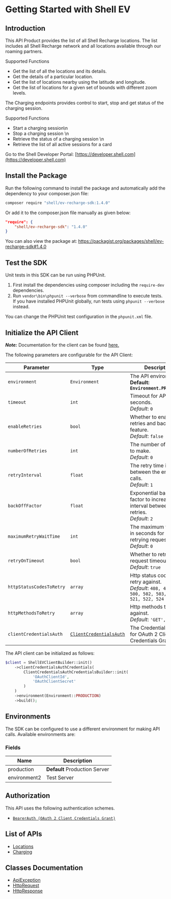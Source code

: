 
# Getting Started with Shell EV

## Introduction

This API Product provides the list of all Shell Recharge locations. The list includes all Shell Recharge network and all locations available through our roaming partners.

Supported Functions

* Get the list of all the locations and its details.
* Get the details of a particular location.
* Get the list of locations nearby using the latitude and longitude.
* Get the list of locations for a given set of bounds with different zoom levels.

The Charging endpoints provides control to start, stop and get status of the charging session.

Supported Functions

* Start a charging session\n
* Stop a charging session \n
* Retrieve the status of a charging session \n
* Retrieve the list of all active sessions for a card

Go to the Shell Developer Portal: [https://developer.shell.com](https://developer.shell.com)

## Install the Package

Run the following command to install the package and automatically add the dependency to your composer.json file:

```bash
composer require "shell/ev-recharge-sdk:1.4.0"
```

Or add it to the composer.json file manually as given below:

```json
"require": {
    "shell/ev-recharge-sdk": "1.4.0"
}
```

You can also view the package at:
https://packagist.org/packages/shell/ev-recharge-sdk#1.4.0

## Test the SDK

Unit tests in this SDK can be run using PHPUnit.

1. First install the dependencies using composer including the `require-dev` dependencies.
2. Run `vendor\bin\phpunit --verbose` from commandline to execute tests. If you have installed PHPUnit globally, run tests using `phpunit --verbose` instead.

You can change the PHPUnit test configuration in the `phpunit.xml` file.

## Initialize the API Client

**_Note:_** Documentation for the client can be found [here.](https://www.github.com/sdks-io/ev-recharge-php-sdk/tree/1.4.0/doc/client.md)

The following parameters are configurable for the API Client:

| Parameter | Type | Description |
|  --- | --- | --- |
| `environment` | `Environment` | The API environment. <br> **Default: `Environment.PRODUCTION`** |
| `timeout` | `int` | Timeout for API calls in seconds.<br>*Default*: `0` |
| `enableRetries` | `bool` | Whether to enable retries and backoff feature.<br>*Default*: `false` |
| `numberOfRetries` | `int` | The number of retries to make.<br>*Default*: `0` |
| `retryInterval` | `float` | The retry time interval between the endpoint calls.<br>*Default*: `1` |
| `backOffFactor` | `float` | Exponential backoff factor to increase interval between retries.<br>*Default*: `2` |
| `maximumRetryWaitTime` | `int` | The maximum wait time in seconds for overall retrying requests.<br>*Default*: `0` |
| `retryOnTimeout` | `bool` | Whether to retry on request timeout.<br>*Default*: `true` |
| `httpStatusCodesToRetry` | `array` | Http status codes to retry against.<br>*Default*: `408, 413, 429, 500, 502, 503, 504, 521, 522, 524` |
| `httpMethodsToRetry` | `array` | Http methods to retry against.<br>*Default*: `'GET', 'PUT'` |
| `clientCredentialsAuth` | [`ClientCredentialsAuth`](https://www.github.com/sdks-io/ev-recharge-php-sdk/tree/1.4.0/doc/auth/oauth-2-client-credentials-grant.md) | The Credentials Setter for OAuth 2 Client Credentials Grant |

The API client can be initialized as follows:

```php
$client = ShellEVClientBuilder::init()
    ->clientCredentialsAuthCredentials(
        ClientCredentialsAuthCredentialsBuilder::init(
            'OAuthClientId',
            'OAuthClientSecret'
        )
    )
    ->environment(Environment::PRODUCTION)
    ->build();
```

## Environments

The SDK can be configured to use a different environment for making API calls. Available environments are:

### Fields

| Name | Description |
|  --- | --- |
| production | **Default** Production Server |
| environment2 | Test Server |

## Authorization

This API uses the following authentication schemes.

* [`BearerAuth (OAuth 2 Client Credentials Grant)`](https://www.github.com/sdks-io/ev-recharge-php-sdk/tree/1.4.0/doc/auth/oauth-2-client-credentials-grant.md)

## List of APIs

* [Locations](https://www.github.com/sdks-io/ev-recharge-php-sdk/tree/1.4.0/doc/controllers/locations.md)
* [Charging](https://www.github.com/sdks-io/ev-recharge-php-sdk/tree/1.4.0/doc/controllers/charging.md)

## Classes Documentation

* [ApiException](https://www.github.com/sdks-io/ev-recharge-php-sdk/tree/1.4.0/doc/api-exception.md)
* [HttpRequest](https://www.github.com/sdks-io/ev-recharge-php-sdk/tree/1.4.0/doc/http-request.md)
* [HttpResponse](https://www.github.com/sdks-io/ev-recharge-php-sdk/tree/1.4.0/doc/http-response.md)

